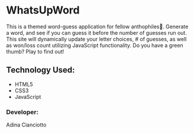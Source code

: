 # WhatsUpWord
This is a themed word-guess application for fellow anthophiles🌺. Generate a word, and see if you can guess it before the number of guesses run out. This site will dynamically update your letter choices, # of guesses, as well as won/loss count utilizing JavaScript functionality. Do you have a green thumb? Play to find out!

## Technology Used:
* HTML5
* CSS3
* JavaScript

### Developer:
Adina Cianciotto
